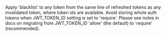 Apply 'blacklist' to any token from the same line of refreshed tokens as any invalidated token, where token ids are available.
Avoid storing whole auth tokens when JWT_TOKEN_ID setting is set to 'require'.
Please see notes in docs on migrating from JWT_TOKEN_ID 'allow' (the default) to 'require' (recommended).
